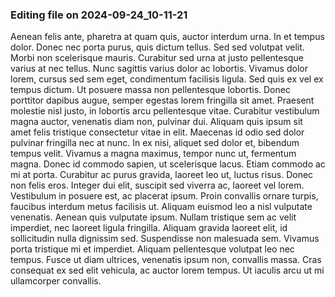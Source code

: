 

### Editing file on 2024-09-24_10-11-21

Aenean felis ante, pharetra at quam quis, auctor interdum urna. In et tempus dolor. Donec nec porta purus, quis dictum tellus. Sed sed volutpat velit. Morbi non scelerisque mauris. Curabitur sed urna at justo pellentesque varius at nec tellus. Nunc sagittis varius dolor ac lobortis. Vivamus dolor lorem, cursus sed sem eget, condimentum facilisis ligula. Sed quis ex vel ex tempus dictum. Ut posuere massa non pellentesque lobortis. Donec porttitor dapibus augue, semper egestas lorem fringilla sit amet. Praesent molestie nisl justo, in lobortis arcu pellentesque vitae. Curabitur vestibulum magna auctor, venenatis diam non, pulvinar dui. Aliquam quis ipsum sit amet felis tristique consectetur vitae in elit. Maecenas id odio sed dolor pulvinar fringilla nec at nunc.
In ex nisi, aliquet sed dolor et, bibendum tempus velit. Vivamus a magna maximus, tempor nunc ut, fermentum magna. Donec id commodo sapien, ut scelerisque lacus. Etiam commodo ac mi at porta. Curabitur ac purus gravida, laoreet leo ut, luctus risus. Donec non felis eros. Integer dui elit, suscipit sed viverra ac, laoreet vel lorem. Vestibulum in posuere est, ac placerat ipsum.
Proin convallis ornare turpis, faucibus interdum metus facilisis ut. Aliquam euismod leo a nisl vulputate venenatis. Aenean quis vulputate ipsum. Nullam tristique sem ac velit imperdiet, nec laoreet ligula fringilla. Aliquam gravida laoreet elit, id sollicitudin nulla dignissim sed. Suspendisse non malesuada sem. Vivamus porta tristique mi et imperdiet. Aliquam pellentesque volutpat leo nec tempus. Fusce ut diam ultrices, venenatis ipsum non, convallis massa. Cras consequat ex sed elit vehicula, ac auctor lorem tempus. Ut iaculis arcu ut mi ullamcorper convallis.


